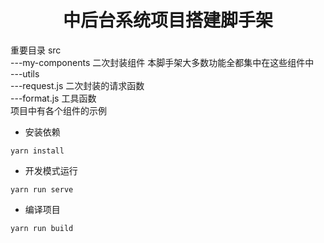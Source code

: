 <h1 align="center">中后台系统项目搭建脚手架</h1>
<div >
 重要目录
 src
 <div>
    ---my-components 二次封装组件 本脚手架大多数功能全都集中在这些组件中 
  </div>
 <div>---utils </div>
   <div>---request.js  二次封装的请求函数 </div>
   <div>---format.js   工具函数 </div>
   <div>项目中有各个组件的示例</div>   
</div>

- 安装依赖

```
yarn install
```

- 开发模式运行

```
yarn run serve
```

- 编译项目

```
yarn run build
```
